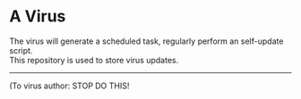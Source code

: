 # A Virus
The virus will generate a scheduled task, regularly perform an self-update script.  
This repository is used to store virus updates.

------
(To virus author: STOP DO THIS!
